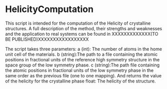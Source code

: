 # HelicityComputation
This script is intended for the computation of the Helicity of crystalline structures.
A full description of the method, their strengths and weaknesses and the application to real systems 
can be found in XXXXXXXXXXXXX(TO BE PUBLISHED)XXXXXXXXXXXXXXXXX 

The script takes three parameters:
    a (int):   The number of atoms in the home unit cell of the materials.
    b (string):The path to a file containing the atomic positions in fractional units
               of the reference high symmetry structure in the space group of the low symmetry phase.
    c (string):The path file containing the atomic positions in fractional units
             of the low symmetry phase in the same order as the previous file (one to one mapping).
And returns the value of the helicity for the crystalline phase
    float: The helicity of the structure.
